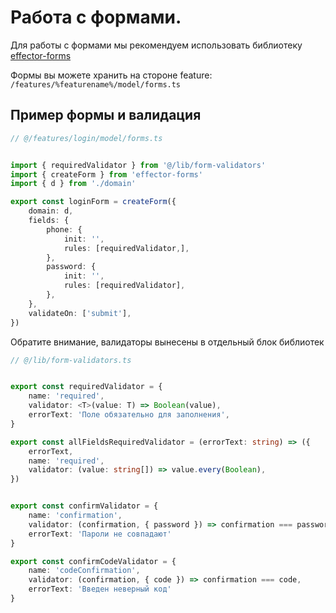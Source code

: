 
# Работа с формами. 

Для работы с формами мы рекомендуем использовать библиотеку [effector-forms](https://www.npmjs.com/package/effector-forms)

Формы вы можете хранить на стороне feature: `/features/%featurename%/model/forms.ts`

## Пример формы и валидация

```ts
// @/features/login/model/forms.ts


import { requiredValidator } from '@/lib/form-validators'
import { createForm } from 'effector-forms'
import { d } from './domain'

export const loginForm = createForm({
    domain: d,
    fields: {
        phone: {
            init: '',
            rules: [requiredValidator,],
        },
        password: {
            init: '',
            rules: [requiredValidator],
        },
    },
    validateOn: ['submit'],
})

```

Обратите внимание, валидаторы вынесены в отдельный блок библиотек

```ts
// @/lib/form-validators.ts


export const requiredValidator = {
    name: 'required',
    validator: <T>(value: T) => Boolean(value),
    errorText: 'Поле обязательно для заполнения',
}

export const allFieldsRequiredValidator = (errorText: string) => ({
    errorText,
    name: 'required',
    validator: (value: string[]) => value.every(Boolean),
})


export const confirmValidator = {
    name: 'confirmation',
    validator: (confirmation, { password }) => confirmation === password,
    errorText: 'Пароли не совпадают'
}

export const confirmCodeValidator = {
    name: 'codeConfirmation',
    validator: (confirmation, { code }) => confirmation === code,
    errorText: 'Введен неверный код'
}
```